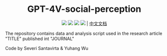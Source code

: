 
<h1 align="center">
GPT-4V-social-perception
</h1>

<div align="center">

[![](https://img.shields.io/github/stars/santavis/GPT-4V-social-perception)](https://github.com/santavis/GPT-4V-social-perception)
[![](https://img.shields.io/github/forks/santavis/GPT-4V-social-perception)](https://github.com/santavis/GPT-4V-social-perception)
[![](https://img.shields.io/github/issues/RayeRen/acad-homepage.github.io)](https://github.com/RayeRen/acad-homepage.github.io)
[![](https://img.shields.io/github/license/RayeRen/acad-homepage.github.io)](https://github.com/RayeRen/acad-homepage.github.io/blob/main/LICENSE)  | [中文文档](./docs/README-zh.md) 
</div>


The repository contains data and analysis script used in the research article "TITLE" published int "JOURNAL"

Code by Severi Santavirta & Yuhang Wu
